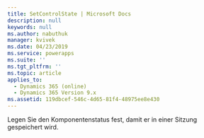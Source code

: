 ```yaml
---
title: SetControlState | Microsoft Docs
description: null
keywords: null
ms.author: nabuthuk
manager: kvivek
ms.date: 04/23/2019
ms.service: powerapps
ms.suite: ''
ms.tgt_pltfrm: ''
ms.topic: article
applies_to:
  - Dynamics 365 (online)
  - Dynamics 365 Version 9.x
ms.assetid: 119dbcef-546c-4d65-81f4-48975ee8e430
---
```


Legen Sie den Komponentenstatus fest, damit er in einer Sitzung gespeichert wird.
